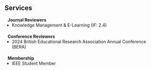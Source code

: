 ## Services

<h4 style="margin:0 10px 0;">Journal Reviewers</h4>

<ul style="margin:0 0 20px;">
  <li><a> Knowledge Management & E-Learning (IF: 2.4)</a></li>

</ul>

<h4 style="margin:0 10px 0;">Conference Reviewers</h4>

<ul style="margin:0 0 20px;">
  <li><a> 2024 British Educational Research Association Annual Conference (BERA)</a></li>
</ul>

<h4 style="margin:0 10px 0;">Membership</h4>
<ul style="margin:0 0 20px;">
  <li><a> IEEE Student Member</a></li>
</ul>
<!--<ul style="margin:0 0 20px;">
  <li><strong>[2019-present]</strong> Member of the <a href="https://www." target="_blank"> XXXXXXXX </a></li>
  <li><strong>[2019-present]</strong> Member of the <a href="https://www." target="_blank"> XXXXXXXXX </a></li>
</ul>
-->
